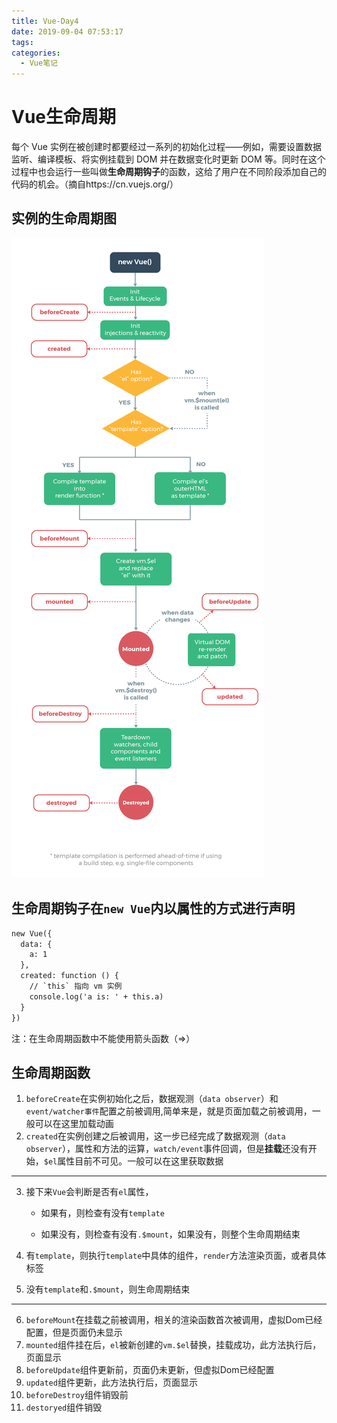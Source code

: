 ```yaml
---
title: Vue-Day4
date: 2019-09-04 07:53:17
tags:
categories:
  - Vue笔记
---
```


# Vue生命周期

每个 Vue 实例在被创建时都要经过一系列的初始化过程——例如，需要设置数据监听、编译模板、将实例挂载到 DOM 并在数据变化时更新 DOM 等。同时在这个过程中也会运行一些叫做**生命周期钩子**的函数，这给了用户在不同阶段添加自己的代码的机会。（摘自https://cn.vuejs.org/）

<!--more-->

## 实例的生命周期图

![](../images/vuelife.png)

## 生命周期钩子在`new Vue`内以**属性**的方式进行声明

```html
new Vue({
  data: {
    a: 1
  },
  created: function () {
    // `this` 指向 vm 实例
    console.log('a is: ' + this.a)
  }
})
```

注：在生命周期函数中不能使用箭头函数（=>）

## 生命周期函数

1. `beforeCreate`在实例初始化之后，数据观测（`data observer`）和 `event/watcher事件`配置之前被调用,简单来是，就是页面加载之前被调用，一般可以在这里加载动画
2. `created`在实例创建之后被调用，这一步已经完成了数据观测（`data observer`），属性和方法的运算，`watch/event`事件回调，但是**挂载**还没有开始，`$el`属性目前不可见。一般可以在这里获取数据

------

3. 接下来`Vue`会判断是否有`el`属性，

   + 如果有，则检查有没有`template`

   + 如果没有，则检查有没有`.$mount`，如果没有，则整个生命周期结束

4. 有`template`，则执行`template`中具体的组件，`render`方法渲染页面，或者具体标签

5. 没有`template`和`.$mount`，则生命周期结束

------

6. `beforeMount`在挂载之前被调用，相关的渲染函数首次被调用，虚拟Dom已经配置，但是页面仍未显示
7. `mounted`组件挂在后，`el`被新创建的`vm.$el`替换，挂载成功，此方法执行后，页面显示
8. `beforeUpdate`组件更新前，页面仍未更新，但虚拟Dom已经配置
9. `updated`组件更新，此方法执行后，页面显示
10. `beforeDestroy`组件销毁前
11. `destoryed`组件销毁